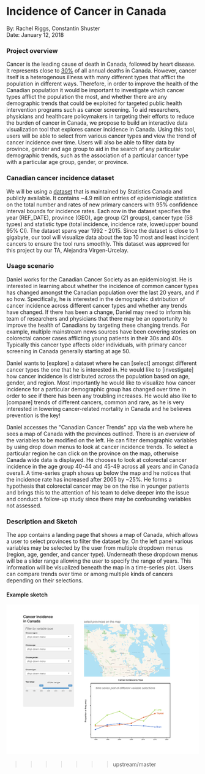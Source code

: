 # Incidence of Cancer in Canada

By: Rachel Riggs, Constantin Shuster  
Date: January 12, 2018

### Project overview

Cancer is the leading cause of death in Canada, followed by heart disease. It represents close to [30%](https://www150.statcan.gc.ca/n1/pub/82-625-x/2014001/article/11896-eng.htm) of all annual deaths in Canada. However, cancer itself is a heterogenous illness with many different types that afflict the population in different ways. Therefore, in order to improve the health of the Canadian population it would be important to investigate which cancer types afflict the population the most, and whether there are any demographic trends that could be exploited for targeted public health intervention programs such as cancer screening. To aid researchers, physicians and healthcare policymakers in targeting their efforts to reduce the burden of cancer in Canada, we propose to build an interactive data visualization tool that explores cancer incidence in Canada. Using this tool, users will be able to select from various cancer types and view the trend of cancer incidence over time. Users will also be able to filter data by province, gender and age group to aid in the search of any particular demographic trends, such as the association of a particular cancer type with a particular age group, gender, or province.

### Canadian cancer incidence dataset

We will be using a [dataset](https://open.canada.ca/data/en/dataset/e667992c-5f2e-425a-8a44-a880930d82d8) that is maintained by Statistics Canada and publicly available. It contains ~4.9 million entries of epidemiologic statistics on the total number and rates of new primary cancers with 95% confidence interval bounds for incidence rates. Each row in the dataset specifies the year (REF_DATE), province (GEO), age group (21 groups), cancer type (58 types) and statistic type (total incidence, incidence rate, lower/upper bound 95% CI). The dataset spans year 1992 - 2015. Since the dataset is close to 1 gigabyte, our tool will visualize data about the top 10 most and least incident cancers to ensure the tool runs smoothly. This dataset was approved for this project by our TA, Alejandra Virgen-Urcelay.

### Usage scenario

Daniel works for the Canadian Cancer Society as an epidemiologist. He is interested in learning about whether the incidence of common cancer types has changed amongst the Canadian population over the last 20 years, and if so how. Specifically, he is interested in the demographic distribution of cancer incidence across different cancer types and whether any trends have changed. If there has been a change, Daniel may need to inform his team of researchers and physicians that there may be an opportunity to improve the health of Canadians by targeting these changing trends. For example, multiple mainstream news sources have been covering stories on colorectal cancer cases afflicting young patients in their 30s and 40s. Typically this cancer type affects older individuals, with primary cancer screening in Canada generally starting at age 50.

Daniel wants to [explore] a dataset where he can [select] amongst different cancer types the one that he is interested in. He would like to [investigate] how cancer incidence is distributed across the population based on age, gender, and region. Most importantly he would like to visualize how cancer incidence for a particular demographic group has changed over time in order to see if there has been any troubling increases. He would also like to [compare] trends of different cancers, common and rare, as he is very interested in lowering cancer-related mortality in Canada and he believes prevention is the key!

Daniel accesses the "Canadian Cancer Trends" app via the web where he sees a map of Canada with the provinces outlined. There is an overview of the variables to be modified on the left. He can filter demographic variables by using drop down menus to look at cancer incidence trends. To select a particular region he can click on the province on the map, otherwise Canada wide data is displayed. He chooses to look at colorectal cancer incidence in the age group 40-44 and 45-49 across all years and in Canada overall. A time-series graph shows up below the map and he notices that the incidence rate has increased after 2005 by ~25%. He forms a hypothesis that colorectal cancer may be on the rise in younger patients and brings this to the attention of his team to delve deeper into the issue and conduct a follow-up study since there may be confounding variables not assessed.

### Description and Sketch

The app contains a landing page that shows a map of Canada, which allows a user to select provinces to filter the dataset by. On the left panel various variables may be selected by the user from multiple dropdown menus (region, age, gender, and cancer type). Underneath these dropdown menus will be a slider range allowing the user to specify the range of years. This information will be visualized beneath the map in a time-series plot. Users can compare trends over time or among multiple kinds of cancers depending on their selections.

#### Example sketch

![](imgs/app-sketch.png "App Sketch")
>>>>>>> upstream/master

